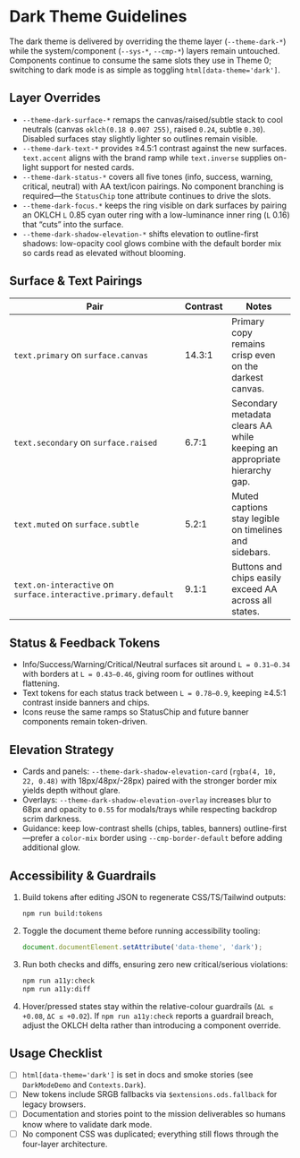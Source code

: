 # Dark Theme Guidelines

The dark theme is delivered by overriding the theme layer (`--theme-dark-*`) while the system/component (`--sys-*`, `--cmp-*`) layers remain untouched. Components continue to consume the same slots they use in Theme&nbsp;0; switching to dark mode is as simple as toggling `html[data-theme='dark']`.

## Layer Overrides

- `--theme-dark-surface-*` remaps the canvas/raised/subtle stack to cool neutrals (canvas `oklch(0.18 0.007 255)`, raised `0.24`, subtle `0.30`). Disabled surfaces stay slightly lighter so outlines remain visible.
- `--theme-dark-text-*` provides ≥4.5:1 contrast against the new surfaces. `text.accent` aligns with the brand ramp while `text.inverse` supplies on-light support for nested cards.
- `--theme-dark-status-*` covers all five tones (info, success, warning, critical, neutral) with AA text/icon pairings. No component branching is required—the `StatusChip` tone attribute continues to drive the slots.
- `--theme-dark-focus.*` keeps the ring visible on dark surfaces by pairing an OKLCH `L` 0.85 cyan outer ring with a low-luminance inner ring (`L` 0.16) that “cuts” into the surface.
- `--theme-dark-shadow-elevation-*` shifts elevation to outline-first shadows: low-opacity cool glows combine with the default border mix so cards read as elevated without blooming.

## Surface & Text Pairings

| Pair | Contrast | Notes |
| --- | --- | --- |
| `text.primary` on `surface.canvas` | 14.3:1 | Primary copy remains crisp even on the darkest canvas. |
| `text.secondary` on `surface.raised` | 6.7:1 | Secondary metadata clears AA while keeping an appropriate hierarchy gap. |
| `text.muted` on `surface.subtle` | 5.2:1 | Muted captions stay legible on timelines and sidebars. |
| `text.on-interactive` on `surface.interactive.primary.default` | 9.1:1 | Buttons and chips easily exceed AA across all states. |

## Status & Feedback Tokens

- Info/Success/Warning/Critical/Neutral surfaces sit around `L = 0.31–0.34` with borders at `L = 0.43–0.46`, giving room for outlines without flattening.
- Text tokens for each status track between `L = 0.78–0.9`, keeping ≥4.5:1 contrast inside banners and chips.
- Icons reuse the same ramps so StatusChip and future banner components remain token-driven.

## Elevation Strategy

- Cards and panels: `--theme-dark-shadow-elevation-card` (`rgba(4, 10, 22, 0.48)` with 18px/48px/-28px) paired with the stronger border mix yields depth without glare.
- Overlays: `--theme-dark-shadow-elevation-overlay` increases blur to 68px and opacity to `0.55` for modals/trays while respecting backdrop scrim darkness.
- Guidance: keep low-contrast shells (chips, tables, banners) outline-first—prefer a `color-mix` border using `--cmp-border-default` before adding additional glow.

## Accessibility & Guardrails

1. Build tokens after editing JSON to regenerate CSS/TS/Tailwind outputs:
   ```sh
   npm run build:tokens
   ```
2. Toggle the document theme before running accessibility tooling:
   ```js
   document.documentElement.setAttribute('data-theme', 'dark');
   ```
3. Run both checks and diffs, ensuring zero new critical/serious violations:
   ```sh
   npm run a11y:check
   npm run a11y:diff
   ```
4. Hover/pressed states stay within the relative-colour guardrails (`ΔL ≤ +0.08`, `ΔC ≤ +0.02`). If `npm run a11y:check` reports a guardrail breach, adjust the OKLCH delta rather than introducing a component override.

## Usage Checklist

- [ ] `html[data-theme='dark']` is set in docs and smoke stories (see `DarkModeDemo` and `Contexts.Dark`).
- [ ] New tokens include SRGB fallbacks via `$extensions.ods.fallback` for legacy browsers.
- [ ] Documentation and stories point to the mission deliverables so humans know where to validate dark mode.
- [ ] No component CSS was duplicated; everything still flows through the four-layer architecture.
